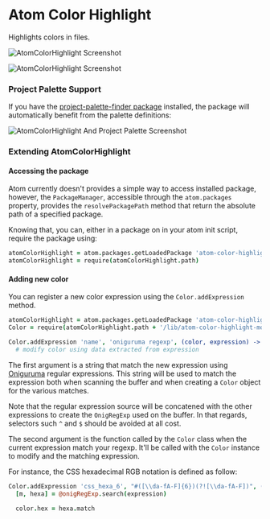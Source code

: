 # Atom Color Highlight

Highlights colors in files.

![AtomColorHighlight Screenshot](https://raw.github.com/abe33/atom-color-highlight/master/atom-color-highlight-variables.gif)

![AtomColorHighlight Screenshot](https://raw.github.com/abe33/atom-color-highlight/master/atom-color-highlight.jpg)

### Project Palette Support

If you have the [project-palette-finder package](https://atom.io/packages/project-palette-finder) installed, the package will automatically benefit from the palette definitions:

![AtomColorHighlight And Project Palette Screenshot](https://raw.github.com/abe33/atom-color-highlight/master/atom-color-highlight-palette.jpg)

### Extending AtomColorHighlight

#### Accessing the package

Atom currently doesn't provides a simple way to access installed package,
however, the `PackageManager`, accessible through the `atom.packages` property,
provides the `resolvePackagePath` method that return the absolute path
of a specified package.

Knowing that, you can, either in a package on in your atom init script,
require the package using:

```coffeescript
atomColorHighlight = atom.packages.getLoadedPackage 'atom-color-highlight'
atomColorHighlight = require(atomColorHighlight.path)
```

#### Adding new color

You can register a new color expression using the `Color.addExpression` method.

```coffeescript
atomColorHighlight = atom.packages.getLoadedPackage 'atom-color-highlight'
Color = require(atomColorHighlight.path + '/lib/atom-color-highlight-model').Color

Color.addExpression 'name', 'oniguruma regexp', (color, expression) ->
  # modify color using data extracted from expression
```

The first argument is a string that match the new expression using
[Oniguruma](https://github.com/atom/node-oniguruma) regular expressions.
This string will be used to match the expression both when scanning the
buffer and when creating a `Color` object for the various matches.

Note that the regular expression source will be concatened with the other
expressions to create the `OnigRegExp` used on the buffer.
In that regards, selectors such `^` and `$` should be avoided at all cost.

The second argument is the function called by the `Color` class when the
current expression match your regexp. It'll be called with the `Color` instance
to modify and the matching expression.

For instance, the CSS hexadecimal RGB notation is defined as follow:

```coffeescript
Color.addExpression 'css_hexa_6', "#([\\da-fA-F]{6})(?![\\da-fA-F])", (color, expression) ->
  [m, hexa] = @onigRegExp.search(expression)

  color.hex = hexa.match
```
